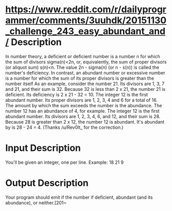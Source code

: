 <https://www.reddit.com/r/dailyprogrammer/comments/3uuhdk/20151130_challenge_243_easy_abundant_and/>
Description
===========

In number theory, a deficient or deficient number is a number n for which the
sum of divisors sigma(n)<2n, or, equivalently, the sum of proper divisors (or
aliquot sum) s(n)<n. The value 2n - sigma(n) (or n - s(n)) is called the
number's deficiency. In contrast, an abundant number or excessive number is
a number for which the sum of its proper divisors is greater than the number
itself
As an example, consider the number 21. Its divisors are 1, 3, 7 and 21, and
their sum is 32. Because 32 is less than 2 x 21, the number 21 is deficient.
Its deficiency is 2 x 21 - 32 = 10.
The integer 12 is the first abundant number. Its proper divisors are 1, 2, 3,
4 and 6 for a total of 16. The amount by which the sum exceeds the number is
the abundance. The number 12 has an abundance of 4, for example. The integer 12
is the first abundant number. Its divisors are 1, 2, 3, 4, 6, and 12, and their
sum is 28. Because 28 is greater than 2 x 12, the number 12 is abundant. It's
abundant by is 28 - 24 = 4. (Thanks /u/Rev0lt_ for the correction.)

Input Description
=================

You'll be given an integer, one per line. Example:
18
21
9

Output Description
==================

Your program should emit if the number if deficient, abundant (and its
abundance), or neither.[201~
